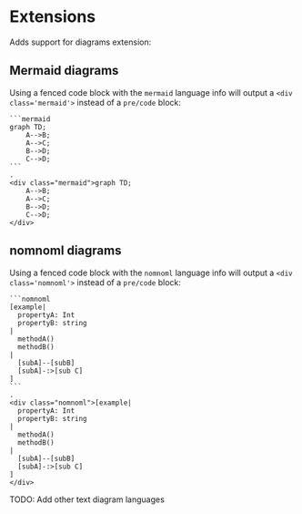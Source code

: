 # Extensions

Adds support for diagrams extension:

## Mermaid diagrams
 
Using a fenced code block with the `mermaid` language info will output a `<div class='mermaid'>` instead of a `pre/code` block:

```````````````````````````````` example
```mermaid
graph TD;
    A-->B;
    A-->C;
    B-->D;
    C-->D;
```
.
<div class="mermaid">graph TD;
    A-->B;
    A-->C;
    B-->D;
    C-->D;
</div>
````````````````````````````````

## nomnoml diagrams

Using a fenced code block with the `nomnoml` language info will output a `<div class='nomnoml'>` instead of a `pre/code` block:

```````````````````````````````` example
```nomnoml
[example|
  propertyA: Int
  propertyB: string
|
  methodA()
  methodB()
|
  [subA]--[subB]
  [subA]-:>[sub C]
]
```
.
<div class="nomnoml">[example|
  propertyA: Int
  propertyB: string
|
  methodA()
  methodB()
|
  [subA]--[subB]
  [subA]-:>[sub C]
]
</div>
````````````````````````````````

TODO: Add other text diagram languages